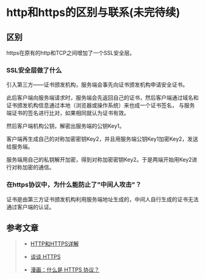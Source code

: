 # http和https的区别与联系(未完待续)

## 区别

https在原有的http和TCP之间增加了一个SSL安全层。

### SSL安全层做了什么

引入第三方——证书颁发机构，服务端会事先向证书颁发机构申请安全证书。

此后客户端向服务端请求时，服务端会先返回自己的证书，然后客户端通过域名和证书颁发机构信息通过本地（浏览器或操作系统）来也成一个证书签名，
与服务端证书的签名进行比对，如果相同就认为证书有效。

然后客户端机构公钥，解密出服务端的公钥Key1。

客户端再生成自己的对称加密密钥Key2，并且用服务端公钥Key1加密Key2，发送给服务端。

服务端用自己的私钥解开加密，得到对称加密密钥Key2。于是两端开始用Key2进行对称加密的通信。

### 在https协议中，为什么能防止了"中间人攻击"？

证书是由第三方证书颁发机构利用服务端地址生成的，中间人自行生成的证书无法通过客户端的认证。

## 参考文章
 
> * [HTTP和HTTPS详解](https://juejin.im/post/5af557a3f265da0b9265a498#heading-30)
>
> * [谈谈 HTTPS](https://juejin.im/post/59e4c02151882578d02f4aca)
>
> * [漫画：什么是 HTTPS 协议？](https://zhuanlan.zhihu.com/p/57142784)
